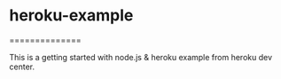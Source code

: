 # heroku-example
==============

This is a getting started with node.js & heroku example from heroku dev center.
